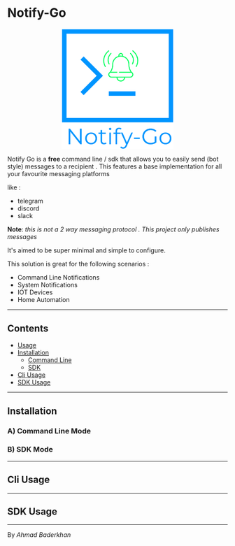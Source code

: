 # Notify-Go

 <p align="center"><img src="./assets/logo/logo_new_1.png?raw=true" width="256px" align="center"/> </p>


Notify Go is a **free** command line / sdk that allows you to easily send (bot style) messages to a recipient . This features a base implementation for all your favourite messaging platforms 

like :
-  telegram 
-  discord 
-  slack 

**Note**: *this is not a 2 way messaging protocol . This project only publishes messages*

It's aimed to be super minimal and simple to configure.

This solution is great for the following scenarios :
- Command Line Notifications
- System Notifications
- IOT Devices
- Home Automation

----

## Contents

- [Usage](#Notify-go)
- [Installation](#Installation)
    - [Command Line](#a-command-line-mode)
    - [SDK](#b-sdk-mode)
- [Cli Usage](#cli-usage)
- [SDK Usage](#sdk-usage)

---

## Installation


### A) Command Line Mode


### B) SDK Mode

---

## Cli Usage


---

## SDK Usage


---

By *Ahmad Baderkhan*